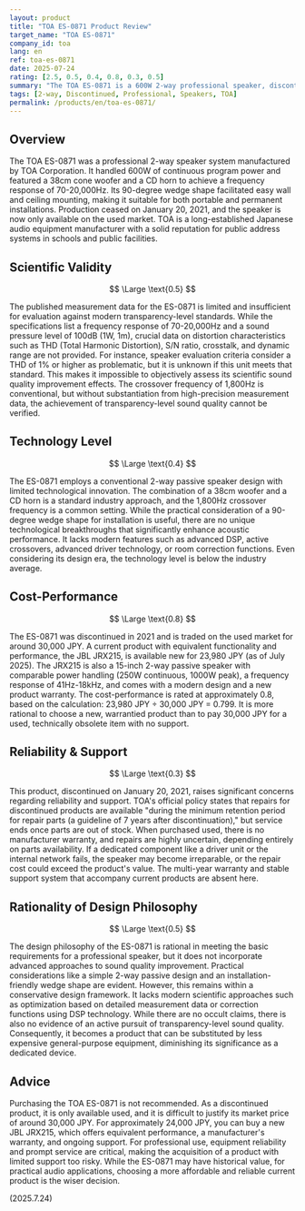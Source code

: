 ```yaml
---
layout: product
title: "TOA ES-0871 Product Review"
target_name: "TOA ES-0871"
company_id: toa
lang: en
ref: toa-es-0871
date: 2025-07-24
rating: [2.5, 0.5, 0.4, 0.8, 0.3, 0.5]
summary: "The TOA ES-0871 is a 600W 2-way professional speaker, discontinued in 2021. Featuring a 38cm woofer and a CD horn with a 70-20,000Hz frequency response, it lacks modern measurement data and is based on a conventional design."
tags: [2-way, Discontinued, Professional, Speakers, TOA]
permalink: /products/en/toa-es-0871/
---
```

## Overview

The TOA ES-0871 was a professional 2-way speaker system manufactured by TOA Corporation. It handled 600W of continuous program power and featured a 38cm cone woofer and a CD horn to achieve a frequency response of 70-20,000Hz. Its 90-degree wedge shape facilitated easy wall and ceiling mounting, making it suitable for both portable and permanent installations. Production ceased on January 20, 2021, and the speaker is now only available on the used market. TOA is a long-established Japanese audio equipment manufacturer with a solid reputation for public address systems in schools and public facilities.

## Scientific Validity

$$ \Large \text{0.5} $$

The published measurement data for the ES-0871 is limited and insufficient for evaluation against modern transparency-level standards. While the specifications list a frequency response of 70-20,000Hz and a sound pressure level of 100dB (1W, 1m), crucial data on distortion characteristics such as THD (Total Harmonic Distortion), S/N ratio, crosstalk, and dynamic range are not provided. For instance, speaker evaluation criteria consider a THD of 1% or higher as problematic, but it is unknown if this unit meets that standard. This makes it impossible to objectively assess its scientific sound quality improvement effects. The crossover frequency of 1,800Hz is conventional, but without substantiation from high-precision measurement data, the achievement of transparency-level sound quality cannot be verified.

## Technology Level

$$ \Large \text{0.4} $$

The ES-0871 employs a conventional 2-way passive speaker design with limited technological innovation. The combination of a 38cm woofer and a CD horn is a standard industry approach, and the 1,800Hz crossover frequency is a common setting. While the practical consideration of a 90-degree wedge shape for installation is useful, there are no unique technological breakthroughs that significantly enhance acoustic performance. It lacks modern features such as advanced DSP, active crossovers, advanced driver technology, or room correction functions. Even considering its design era, the technology level is below the industry average.

## Cost-Performance

$$ \Large \text{0.8} $$

The ES-0871 was discontinued in 2021 and is traded on the used market for around 30,000 JPY. A current product with equivalent functionality and performance, the JBL JRX215, is available new for 23,980 JPY (as of July 2025). The JRX215 is also a 15-inch 2-way passive speaker with comparable power handling (250W continuous, 1000W peak), a frequency response of 41Hz-18kHz, and comes with a modern design and a new product warranty. The cost-performance is rated at approximately 0.8, based on the calculation: 23,980 JPY ÷ 30,000 JPY = 0.799. It is more rational to choose a new, warrantied product than to pay 30,000 JPY for a used, technically obsolete item with no support.

## Reliability & Support

$$ \Large \text{0.3} $$

This product, discontinued on January 20, 2021, raises significant concerns regarding reliability and support. TOA's official policy states that repairs for discontinued products are available "during the minimum retention period for repair parts (a guideline of 7 years after discontinuation)," but service ends once parts are out of stock. When purchased used, there is no manufacturer warranty, and repairs are highly uncertain, depending entirely on parts availability. If a dedicated component like a driver unit or the internal network fails, the speaker may become irreparable, or the repair cost could exceed the product's value. The multi-year warranty and stable support system that accompany current products are absent here.

## Rationality of Design Philosophy

$$ \Large \text{0.5} $$

The design philosophy of the ES-0871 is rational in meeting the basic requirements for a professional speaker, but it does not incorporate advanced approaches to sound quality improvement. Practical considerations like a simple 2-way passive design and an installation-friendly wedge shape are evident. However, this remains within a conservative design framework. It lacks modern scientific approaches such as optimization based on detailed measurement data or correction functions using DSP technology. While there are no occult claims, there is also no evidence of an active pursuit of transparency-level sound quality. Consequently, it becomes a product that can be substituted by less expensive general-purpose equipment, diminishing its significance as a dedicated device.

## Advice

Purchasing the TOA ES-0871 is not recommended. As a discontinued product, it is only available used, and it is difficult to justify its market price of around 30,000 JPY. For approximately 24,000 JPY, you can buy a new JBL JRX215, which offers equivalent performance, a manufacturer's warranty, and ongoing support. For professional use, equipment reliability and prompt service are critical, making the acquisition of a product with limited support too risky. While the ES-0871 may have historical value, for practical audio applications, choosing a more affordable and reliable current product is the wiser decision.

(2025.7.24)
